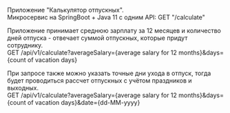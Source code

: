 Приложение "Калькулятор отпускных".  
Микросервис на SpringBoot + Java 11 c одним API:
GET "/calculate"

Приложение принимает среднюю зарплату за 12 месяцев и количество дней отпуска - отвечает суммой отпускных, которые придут сотруднику.  
GET /api/v1/calculate?averageSalary={average salary for 12 months}&days={count of vacation days}

При запросе также можно указать точные дни ухода в отпуск, тогда будет проводиться рассчет отпускных с учётом праздников и выходных.  
GET /api/v1/calculate?averageSalary={average salary for 12 months}&days={count of vacation days}&date={dd-MM-yyyy}
